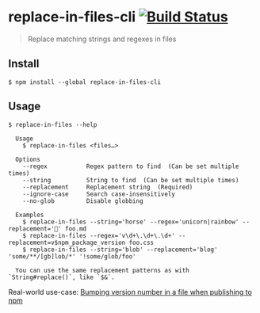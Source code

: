 # replace-in-files-cli [![Build Status](https://travis-ci.com/sindresorhus/replace-in-files-cli.svg?branch=master)](https://travis-ci.com/sindresorhus/replace-in-files-cli)

> Replace matching strings and regexes in files


## Install

```
$ npm install --global replace-in-files-cli
```


## Usage

```
$ replace-in-files --help

  Usage
    $ replace-in-files <files…>

  Options
    --regex           Regex pattern to find  (Can be set multiple times)
    --string          String to find  (Can be set multiple times)
    --replacement     Replacement string  (Required)
    --ignore-case     Search case-insensitively
    --no-glob         Disable globbing

  Examples
    $ replace-in-files --string='horse' --regex='unicorn|rainbow' --replacement='🦄' foo.md
    $ replace-in-files --regex='v\d+\.\d+\.\d+' --replacement=v$npm_package_version foo.css
    $ replace-in-files --string='blob' --replacement='blog' 'some/**/[gb]lob/*' '!some/glob/foo'

  You can use the same replacement patterns as with `String#replace()`, like `$&`.
```

Real-world use-case: [Bumping version number in a file when publishing to npm](https://github.com/sindresorhus/modern-normalize/commit/c1d65e3f7daba2b695ccf837d2aef19d586d1ca6)

